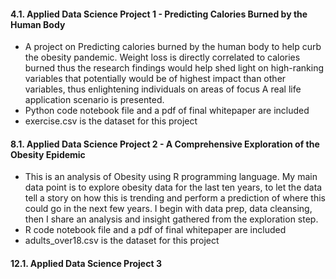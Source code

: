 #### 4.1. Applied Data Science Project 1 - Predicting Calories Burned by the Human Body
* A project on Predicting calories burned by the human body to help curb the obesity pandemic. Weight loss is directly correlated to calories burned thus the research findings would help shed light on high-ranking variables that potentially would be of highest impact than other variables, thus enlightening individuals on areas of focus A real life application scenario is presented. 
* Python code notebook file and a pdf of final whitepaper are included
* exercise.csv is the dataset for this project

#### 8.1.  Applied Data Science Project 2 - A Comprehensive Exploration of the Obesity Epidemic
* This is an analysis of Obesity using R programming language. My main data point is to explore obesity data for the last ten years, to let the data tell a story on how this is trending and perform a prediction of where this could go in the next few years. I begin with data prep, data cleansing, then I share an analysis and insight gathered from the exploration step.
* R code notebook file and a pdf of final whitepaper are included
* adults_over18.csv is the dataset for this project
#### 12.1. Applied Data Science Project 3
